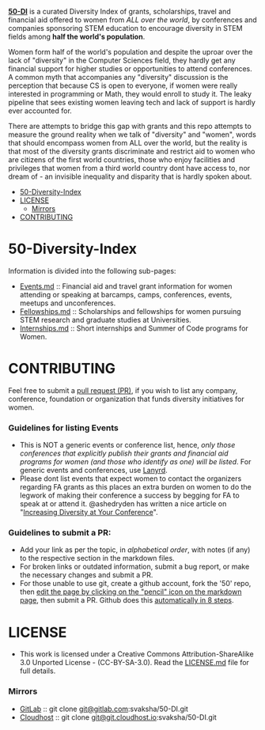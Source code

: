 **[50-DI](http://svaksha.github.io/50-DI)** is a curated Diversity Index of grants, scholarships, travel and financial aid offered to women from *ALL over the world*, by conferences and companies sponsoring STEM education to encourage diversity in STEM fields among __half the world's population__. 

Women form half of the world's population and despite the uproar over the lack of "diversity" in the Computer Sciences field, they hardly get any financial support for higher studies or opportunities to attend conferences. A common myth that accompanies any "diversity" discussion is the perception that because CS is open to everyone, if women were really interested in programming or Math, they would enroll to study it. The leaky pipeline that sees existing women leaving tech and lack of support is hardly ever accounted for. 

There are attempts to bridge this gap with grants and this repo attempts to measure the ground reality when we talk of "diversity" and "women", words that should encompass women from ALL over the world, but the reality is that most of the diversity grants discriminate and restrict aid to women who are citizens of the first world countries, those who enjoy facilities and privileges that women from a third world country dont have access to, nor dream of - an invisible inequality and disparity that is hardly spoken about. 


- [50-Diversity-Index](#50-diversity-index)
- [LICENSE](#license)
   - [Mirrors](#mirrors)
- [CONTRIBUTING](#contributing)


# 50-Diversity-Index
Information is divided into the following sub-pages:

- [Events.md](https://github.com/svaksha/50/blob/master/Events.md) :: Financial aid and travel grant information for women attending or speaking at barcamps, camps, conferences, events, meetups and unconferences.
- [Fellowships.md](https://github.com/svaksha/50/blob/master/Fellowships.md) :: Scholarships and fellowships for women pursuing STEM research and graduate studies at Universities. 
- [Internships.md](https://github.com/svaksha/50/blob/master/Internships.md) :: Short internships and Summer of Code programs for Women.



# CONTRIBUTING
Feel free to submit a [pull request (PR)](https://github.com/svaksha/50-DI/pulls), if you wish to list any company, conference, foundation or organization that funds diversity initiatives for women.

### Guidelines for listing Events
- This is NOT a generic events or conference list, hence, *only those conferences that explicitly publish their grants and financial aid programs for women (and those who identify as one) will be listed*. For generic events and conferences, use [Lanyrd](http://lanyrd.com/).
- Please dont list events that expect women to contact the organizers regarding FA grants as this places an extra burden on women to do the
legwork of making their conference a success by begging for FA to speak at or attend it. @ashedryden has written a nice article on "[Increasing Diversity at Your Conference](http://www.ashedryden.com/blog/increasing-diversity-at-your-conference)". 


### Guidelines to submit a PR:
- Add your link as per the topic, in _alphabetical order_, with notes (if any) to the respective section in the markdown files.
- For broken links or outdated information, submit a bug report, or make the necessary changes and submit a PR.
- For those unable to use git, create a github account, fork the '50' repo, then [edit the page by clicking on the "pencil" icon on the markdown page](https://help.github.com/articles/editing-files-in-your-repository), then submit a PR. Github does this [automatically in 8 steps](https://help.github.com/articles/editing-files-in-another-user-s-repository).


# LICENSE 
- This work is licensed under a Creative Commons Attribution-ShareAlike 3.0 Unported License - (CC-BY-SA-3.0). Read the [LICENSE.md](https://github.com/svaksha/50-DI/blob/master/LICENSE.md) file for full details.

### Mirrors
- [GitLab](https://gitlab.com/svaksha/50-DI) :: git clone git@gitlab.com:svaksha/50-DI.git 
- [Cloudhost](https://git.cloudhost.io/svaksha/50-DI) :: git clone git@git.cloudhost.io:svaksha/50-DI.git

